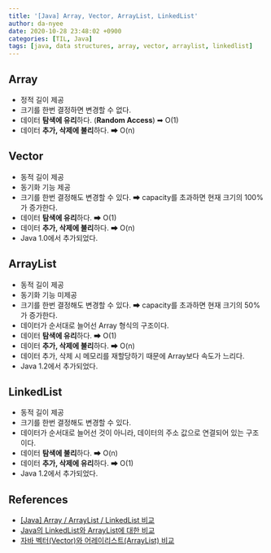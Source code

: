 ```yaml
---
title: '[Java] Array, Vector, ArrayList, LinkedList'
author: da-nyee
date: 2020-10-28 23:48:02 +0900
categories: [TIL, Java]
tags: [java, data structures, array, vector, arraylist, linkedlist]
---
```


## Array

- 정적 길이 제공
- 크기를 한번 결정하면 변경할 수 없다.
- 데이터 **탐색에 유리**하다. (**Random Access**) ➡ O(1)
- 데이터 **추가, 삭제에 불리**하다. ➡ O(n)

## Vector

- 동적 길이 제공
- 동기화 기능 제공
- 크기를 한번 결정해도 변경할 수 있다. ➡ capacity를 초과하면 현재 크기의 100%가 증가한다.
- 데이터 **탐색에 유리**하다. ➡ O(1)
- 데이터 **추가, 삭제에 불리**하다. ➡ O(n)
- Java 1.0에서 추가되었다.

## ArrayList

- 동적 길이 제공
- 동기화 기능 미제공
- 크기를 한번 결정해도 변경할 수 있다. ➡ capacity를 초과하면 현재 크기의 50%가 증가한다.
- 데이터가 순서대로 늘어선 Array 형식의 구조이다.
- 데이터 **탐색에 유리**하다. ➡ O(1)
- 데이터 **추가, 삭제에 불리**하다. ➡ O(n)
- 데이터 추가, 삭제 시 메모리를 재할당하기 때문에 Array보다 속도가 느리다.
- Java 1.2에서 추가되었다.

## LinkedList

- 동적 길이 제공
- 크기를 한번 결정해도 변경할 수 있다.
- 데이터가 순서대로 늘어선 것이 아니라, 데이터의 주소 값으로 연결되어 있는 구조이다.
- 데이터 **탐색에 불리**하다. ➡ O(n)
- 데이터 **추가, 삭제에 유리**하다. ➡ O(1)
- Java 1.2에서 추가되었다.

## References

- [[Java] Array / ArrayList / LinkedList 비교](https://m.blog.naver.com/tjsdk2769/221781313533)
- [Java의 LinkedList와 ArrayList에 대한 비교](https://www.holaxprogramming.com/2014/02/12/java-list-interface/)
- [자바 벡터(Vector)와 어레이리스트(ArrayList) 비교](https://yeolco.tistory.com/94)